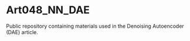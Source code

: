 # Art048_NN_DAE
Public repository containing materials used in the Denoising Autoencoder (DAE) article.
